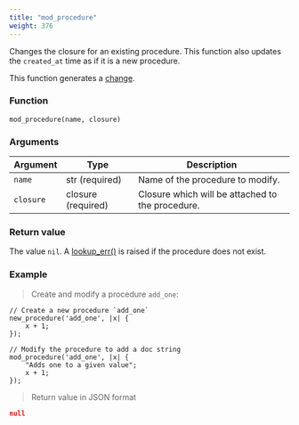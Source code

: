 ```yaml
---
title: "mod_procedure"
weight: 376
---
```


Changes the closure for an existing procedure. This function also updates the `created_at` time as if it is a new procedure.

This function generates a [change](../../overview/changes).

### Function

`mod_procedure(name, closure)`

### Arguments

Argument | Type | Description
-------- | ---- | -----------
`name` | str (required) | Name of the procedure to modify.
`closure` | closure (required) | Closure which will be attached to the procedure.

### Return value

The value `nil`. A [lookup_err()](../../errors/lookup_err) is raised if the procedure does not exist.

### Example

> Create and modify a procedure `add_one`:

```thingsdb,json_response
// Create a new procedure `add_one`
new_procedure('add_one', |x| {
    x + 1;
});

// Modify the procedure to add a doc string
mod_procedure('add_one', |x| {
    "Adds one to a given value";
    x + 1;
});
```

> Return value in JSON format

```json
null
```

